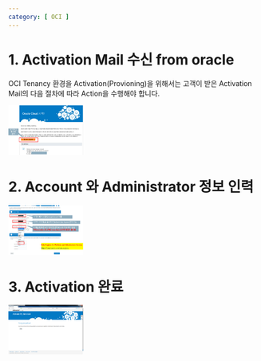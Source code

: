 ```yaml
---
category: [ OCI ]
---
```


# 1. Activation Mail 수신 from oracle

OCI Tenancy 환경을 Activation(Provioning)을 위해서는
고객이 받은 Activation Mail의 다음 절차에 따라 Action을 수행해야 합니다.

<img src="./images/provisioning_01.png" style="width:150px; height:100px">
<!--  ![](/images/provisioning_01.png)  -->

# 2. Account 와 Administrator 정보 인력

<img src="./images/provisioning_02.png" style="width:150px; height:100px">
<!--  ![](/images/provisioning_02.png)  -->

# 3. Activation 완료

<img src="./images/provisioning_03.png" style="width:150px; height:100px">
<!--  ![](/images/provisioning_03.png)  -->

